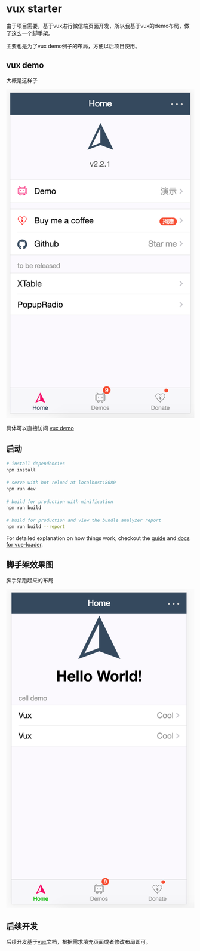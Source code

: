 # vux starter
由于项目需要，基于vux进行微信端页面开发，所以我基于vux的demo布局，做了这么一个脚手架。

主要也是为了vux demo例子的布局，方便以后项目使用。

## vux demo

大概是这样子

![vux_home](./src/assets/vux_home.png)

具体可以直接访问 [vux demo](https://vux.li/demos/v2/?x-page=v2-doc-home#/)

## 启动

``` bash
# install dependencies
npm install

# serve with hot reload at localhost:8080
npm run dev

# build for production with minification
npm run build

# build for production and view the bundle analyzer report
npm run build --report

```

For detailed explanation on how things work, checkout the [guide](http://vuejs-templates.github.io/webpack/) and [docs for vue-loader](http://vuejs.github.io/vue-loader).


## 脚手架效果图
脚手架跑起来的布局

![my_demo_home](./src/assets/my_demo_home.png)

## 后续开发

后续开发基于[vux](https://vux.li/#/)文档，根据需求填充页面或者修改布局即可。

